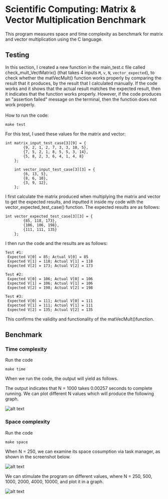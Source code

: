 # Scientific Computing: Matrix & Vector Multiplication Benchmark

This program measures space and time complexity as benchmark for matrix and vector multiplication using the C language. 

## Testing
In this section, I created a new function in the main_test.c file called check_mult_VectMatrix() (that takes 4 inputs `M`, `v`, `N`, `vector_expected`), to check whether the matVecMult() function works properly by comparing the result that it produces, by the result that I calculated manually. If the code works and it shows that the actual result matches the expected result, then it indicates that the function works properly. However, if the code produces an "assertion failed" message on the terminal, then the function does not work properly.
<br>
<br>
How to run the code:

```
make test
```


For this test, I used these values for the matrix and vector:
````
int matrix_input_test_case[3][9] = {
        {9, 2, 1, 2, 7, 3, 3, 10, 5},
        {7, 5, 2, 1, 8, 5, 5, 3, 14},
        {5, 8, 2, 3, 6, 4, 1, 4, 8}
    };

    int vector_input_test_case[3][3] = {
        {6, 13, 5},
        {8, 6, 10},
        {3, 9, 12},
    };
````

I first calculate the matrix produced when multiplying the matrix and vector to get the expected results, and inputted it inside my code with the vector_expected_test_case() function. The expected results are as follows:
````
int vector_expected_test_case[3][3] = {
        {85, 118, 173},
        {106, 106, 198},
        {111, 111, 135}
    };
````
I then run the code and the results are as follows:

```
Test #1:
 Expected V[0] = 85; Actual V[0] = 85
 Expected V[1] = 118; Actual V[1] = 118
 Expected V[2] = 173; Actual V[2] = 173

Test #2:
 Expected V[0] = 106; Actual V[0] = 106
 Expected V[1] = 106; Actual V[1] = 106
 Expected V[2] = 198; Actual V[2] = 198

Test #3:
 Expected V[0] = 111; Actual V[0] = 111
 Expected V[1] = 111; Actual V[1] = 111
 Expected V[2] = 135; Actual V[2] = 135
```
This confirms the validity and functionality of the matVecMult()function.

## Benchmark

### Time complexity

Run the code
```
make time
```

When we run the code, the output will yield as follows.

The output indicates that N = 1000 takes 0.00257 seconds to complete running. We can plot different N values which will produce the following graph.

![alt text](https://i.ibb.co/GxfPCC5/Screenshot-2022-12-07-at-23-44-52.png)


### Space complexity

Run the code
```
make space
```

When N = 250, we can examine its space cosumption via task manager, as shown in the screenshot below.

![alt text](https://i.ibb.co/ySxTcby/Screenshot-2022-12-07-at-23-00-46.png)

We can stimulate the program on different values, where N = 250, 500, 1000, 2000, 4000, 10000, and plot it in a graph.

![alt text](https://i.ibb.co/Pwg2DGY/Screenshot-2022-12-07-at-23-48-04.png)
